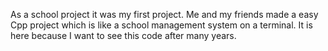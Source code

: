 As a school project it was my first project. Me and my friends made a easy Cpp project which is like a school management system on a terminal. It is here because I want to see this code after many years. 
